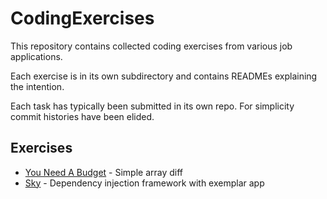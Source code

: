 # CodingExercises

This repository contains collected coding exercises from various job applications.

Each exercise is in its own subdirectory and contains READMEs explaining the intention.

Each task has typically been submitted in its own repo.  For simplicity commit histories have been elided.

## Exercises

- [You Need A Budget](You%20Need%20A%20Budget,%20March%202021/README.md) - Simple array diff
- [Sky](Sky,%20August%202021/README.md) - Dependency injection framework with exemplar app


